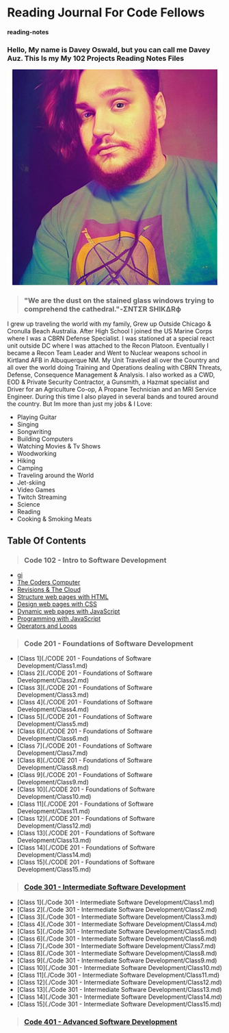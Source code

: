 # Reading Journal For Code Fellows

#### reading-notes

### Hello, My name is Davey Oswald, but you can call me Davey Auz. This Is my My 102 Projects Reading Notes Files

![Photo of Me](DaveyPhoto1.jpg)

>### "We are the dust on the stained glass windows trying to comprehend the cathedral."-ΣNTΣR SHIKΔRф

I grew up traveling the world with my family, Grew up Outside Chicago & Cronulla Beach Australia. After High School I joined the US Marine Corps where I was a CBRN Defense Specialist. I was stationed at a special react unit outside DC where I was attached to the Recon Platoon. Eventually I became a Recon Team Leader and Went to Nuclear weapons school in Kirtland AFB in Albuquerque NM. My Unit Traveled all over the Country and all over the world doing Training and Operations dealing with CBRN Threats, Defense, Consequence Management & Analysis. I also worked as a CWD, EOD & Private Security Contractor, a Gunsmith, a Hazmat specialist and Driver for an Agriculture Co-op, A Propane Technician and an MRI Service Engineer. During this time I also played in several bands and toured around the country. But Im more than just my jobs & I Love:

* Playing Guitar
* Singing
* Songwriting
* Building Computers
* Watching Movies & Tv Shows
* Woodworking
* Hiking
* Camping
* Traveling around the World
* Jet-skiing
* Video Games
* Twitch Streaming
* Science
* Reading
* Cooking & Smoking Meats

## Table Of Contents

>### Code 102 - Intro to Software Development

* [gi](./102/Class1.md)
* [The Coders Computer](./102/Class2.md)
* [Revisions & The Cloud](./102/Class3.md)
* [Structure web pages with HTML](./102/Class4.md)
* [Design web pages with CSS](./102/Class5.md)
* [Dynamic web pages with JavaScript](./102/Class6.md)
* [Programming with JavaScript](./102/Class7.md)
* [Operators and Loops](./102/Class8.md)

>### Code 201 - Foundations of Software Development

* [Class 1](./CODE 201 - Foundations of Software Development/Class1.md)
* [Class 2](./CODE 201 - Foundations of Software Development/Class2.md)
* [Class 3](./CODE 201 - Foundations of Software Development/Class3.md)
* [Class 4](./CODE 201 - Foundations of Software Development/Class4.md)
* [Class 5](./CODE 201 - Foundations of Software Development/Class5.md)
* [Class 6](./CODE 201 - Foundations of Software Development/Class6.md)
* [Class 7](./CODE 201 - Foundations of Software Development/Class7.md)
* [Class 8](./CODE 201 - Foundations of Software Development/Class8.md)
* [Class 9](./CODE 201 - Foundations of Software Development/Class9.md)
* [Class 10](./CODE 201 - Foundations of Software Development/Class10.md)
* [Class 11](./CODE 201 - Foundations of Software Development/Class11.md)
* [Class 12](./CODE 201 - Foundations of Software Development/Class12.md)
* [Class 13](./CODE 201 - Foundations of Software Development/Class13.md)
* [Class 14](./CODE 201 - Foundations of Software Development/Class14.md)
* [Class 15](./CODE 201 - Foundations of Software Development/Class15.md)

>### [Code 301 - Intermediate Software Development](./Code%20301%20-%20Intermediate%20Software%20Development/)

* [Class 1](./Code 301 - Intermediate Software Development/Class1.md)
* [Class 2](./Code 301 - Intermediate Software Development/Class2.md)
* [Class 3](./Code 301 - Intermediate Software Development/Class3.md)
* [Class 4](./Code 301 - Intermediate Software Development/Class4.md)
* [Class 5](./Code 301 - Intermediate Software Development/Class5.md)
* [Class 6](./Code 301 - Intermediate Software Development/Class6.md)
* [Class 7](./Code 301 - Intermediate Software Development/Class7.md)
* [Class 8](./Code 301 - Intermediate Software Development/Class8.md)
* [Class 9](./Code 301 - Intermediate Software Development/Class9.md)
* [Class 10](./Code 301 - Intermediate Software Development/Class10.md)
* [Class 11](./Code 301 - Intermediate Software Development/Class11.md)
* [Class 12](./Code 301 - Intermediate Software Development/Class12.md)
* [Class 13](./Code 301 - Intermediate Software Development/Class13.md)
* [Class 14](./Code 301 - Intermediate Software Development/Class14.md)
* [Class 15](./Code 301 - Intermediate Software Development/Class15.md)

>### [Code 401 - Advanced Software Development](./Code%20401%20-%20Advanced%20Software%20Development/)